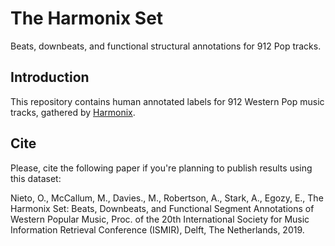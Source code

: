 # The Harmonix Set

Beats, downbeats, and functional structural annotations for 912 Pop tracks.

## Introduction

This repository contains human annotated labels for 912 Western Pop music tracks, gathered by [Harmonix](https://www.harmonixmusic.com/games).

## Cite

Please, cite the following paper if you're planning to publish results using this dataset:

Nieto, O., McCallum, M., Davies., M., Robertson, A., Stark, A., Egozy, E., The Harmonix Set: Beats, Downbeats, and Functional Segment Annotations of Western Popular Music, Proc. of the 20th International Society for Music Information Retrieval Conference (ISMIR), Delft, The Netherlands, 2019.
